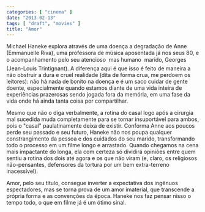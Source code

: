 ```yaml
---
categories: [ "cinema" ]
date: "2013-02-13"
tags: [ "draft", "movies" ]
title: "Amor"
---
```

Michael Haneke explora através de uma doença a degradação de Anne
(Emmanuelle Riva), uma professora de música aposentada já nos seus 80,
e o acompanhamento pelo seu atencioso  mas humano  marido, Georges
(Jean-Louis Trintignant). A diferença aqui é que isso é feito de
maneira a não obstruir a dura e cruel realidade (dita de forma crua,
me perdoem os leitores): não há nada de bonito na doença e é um
saco cuidar de gente doente, especialmente quando estamos diante de uma
vida inteira de experiências prazerosas sendo jogada fora da memória,
em uma fase da vida onde há ainda tanta coisa por compartilhar.

Mesmo que não o diga verbalmente, a rotina do casal logo após a cirurgia
mal sucedida muda completamente para se tornar insuportável para ambos,
pois o "casal" paulatinamente deixa de existir. Conforma Anne aos
poucos perde seu passado e seu futuro, Haneke não nos poupa qualquer
constrangimento da pessoa e dos cuidados do seu marido, transformando
todo o processo em um filme longo e arrastado. Quando chegamos na
cena mais impactante do longa, ela com certeza só dividirá opiniões
entre quem sentiu a rotina dos dois até agora e os que não viram (e,
claro, os religiosos não-pensantes, defensores da tortura por um bem
extra-terreno inacessível).

Amor, pelo seu título, consegue inverter a expectativa dos ingênuos
espectadores, mas se torna prova de um amor imaterial, que transcende a
própria forma e as convenções da época. Haneke nos faz pensar nisso
o tempo todo, o que em filme já é um ótimo sinal.


